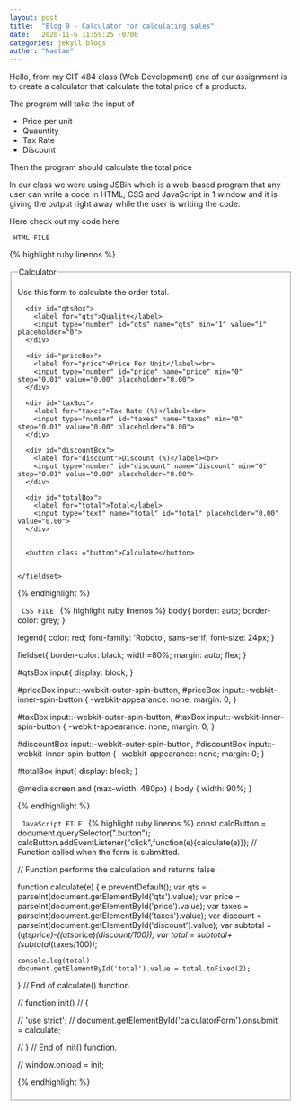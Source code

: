 ```yaml
---
layout: post
title:  "Blog 9 - Calculator for calculating sales"
date:   2020-11-6 11:59:25 -0700
categories: jekyll blogs
auther: "Namtae"
---
```



<p>Hello, from my CIT 484 class (Web Development) one of our assignment is to create a calculator that calculate the total price of a products.</p>

<p>The program will take the input of </p>
<ul>
    <li>Price per unit</li>
    <li>Quauntity</li>
    <li>Tax Rate</li>
    <li>Discount</li>
</ul>
<p>Then the program should calculate the total price</p>

<p>In our class we were using JSBin which is a web-based program that any user can write a code in HTML, CSS and JavaScript in 1 window and it is giving the output right away while the user is writing the code.</p>
<p>Here check out my code here</p>

<code> HTML FILE </code>

{% highlight ruby linenos %}
<!DOCTYPE html>
<html>
<head>
  <meta charset="utf-8">
  <meta name="viewport" content="width=device-width">
  <title>CMP 484</title>
  <link rel="stylesheet" href="style.css">
</head>
<body>
  <script src="script.js" async></script>
  <form id="calculatorForm" method="get" action="">
    <fieldset>
      <legend>Calculator</legend>
      <p>Use this form to calculate the order total. </p>
      
      <div id="qtsBox">
        <label for="qts">Quality</label>
        <input type="number" id="qts" name="qts" min="1" value="1" placeholder="0">
      </div>
      
      <div id="priceBox">
        <label for="price">Price Per Unit</label><br>
        <input type="number" id="price" name="price" min="0" step="0.01" value="0.00" placeholder="0.00">
      </div>
      
      <div id="taxBox">
        <label for="taxes">Tax Rate (%)</label><br>
        <input type="number" id="taxes" name="taxes" min="0" step="0.01" value="0.00" placeholder="0.00">
      </div>
      
      <div id="discountBox">
        <label for="discount">Discount (%)</label><br>
        <input type="number" id="discount" name="discount" min="0" step="0.01" value="0.00" placeholder="0.00">
      </div>
      
      <div id="totalBox"> 
        <label for="total">Total</label>
        <input type="text" name="total" id="total" placeholder="0.00" value="0.00">
      </div>
      
      
      <button class ="button">Calculate</button>
      
      
    </fieldset>
   </form>
</body>
</html>
{% endhighlight %}

<code> CSS FILE </code>
{% highlight ruby linenos %}
body{
    border: auto;
    border-color: grey;
  }
  
  legend{
    color: red;
    font-family: 'Roboto', sans-serif;
    font-size: 24px;
  }
  
  fieldset{ 
    border-color: black;
    width=80%;
    margin: auto;
    flex;
  }
  
  #qtsBox input{
    display: block;
  }
  
  #priceBox input::-webkit-outer-spin-button,
  #priceBox input::-webkit-inner-spin-button {
    -webkit-appearance: none;
    margin: 0;
  }
    
  
  #taxBox input::-webkit-outer-spin-button,
  #taxBox input::-webkit-inner-spin-button {
    -webkit-appearance: none;
    margin: 0;
  }
  
  #discountBox input::-webkit-outer-spin-button,
  #discountBox input::-webkit-inner-spin-button {
    -webkit-appearance: none;
    margin: 0;
  }
  
  #totalBox input{
    display: block;
  }
  
  @media screen and (max-width: 480px) {
      body {
        width: 90%;
      }
    
{% endhighlight %}

<code> JavaScript FILE </code>
{% highlight ruby linenos %}
const calcButton = document.querySelector(".button"); 
calcButton.addEventListener("click",function(e){calculate(e)});
// Function called when the form is submitted.

// Function performs the calculation and returns false.

function calculate(e) {
    e.preventDefault();
    var qts = parseInt(document.getElementById('qts').value);
    var price = parseInt(document.getElementById('price').value);
    var taxes = parseInt(document.getElementById('taxes').value);
    var discount = parseInt(document.getElementById('discount').value);
    var subtotal = (qts*price)-((qts*price)*(discount/100));
    var total = subtotal+(subtotal*(taxes/100));
     
    
    console.log(total)
    document.getElementById('total').value = total.toFixed(2);

} // End of calculate() function.

 

// function init() 
// {

//    'use strict';
//    document.getElementById('calculatorForm').onsubmit = calculate;

// } // End of init() function.

// window.onload = init;

{% endhighlight %}